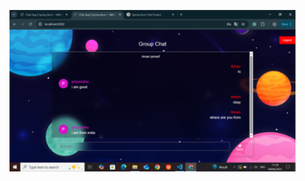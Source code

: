 ![image alt](https://github.com/sainitoper/chat-Application/blob/8ba6b599b6736632ed26f2de86b05f43a23ec041/Screenshot%20(520).png)
